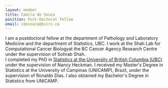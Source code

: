 ```yaml
---
layout: member
title: Camila de Souza
position: Post-Doctoral fellow
email: cdesouza@bccrc.ca
---
```


I am a postdoctoral fellow at the department of Pathology and Laboratory Medicine and the department of Statistics, UBC. I work at the Shah Lab for Computational Cancer Biologyat the BC Cancer Agency Research Centre under the supervision of Sohrab Shah.  
I completed my PhD in [Statistics at the University of British Columbia (UBC)](https://www.stat.ubc.ca/) under the supervision of Nancy Heckman. I received my Master's Degree in Statistics at the University of Campinas (UNICAMP), Brazil, under the supervision of Ronaldo Dias. I also obtained my Bachelor's Degree in Statistics from UNICAMP.
